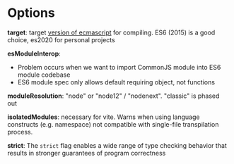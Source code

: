 # Options

**target**: target [version of ecmascript](https://formationjavascript.com/versions-de-javascript-histoire-et-futur/) for compiling. ES6 (2015) is a good choice, es2020 for personal projects

**esModuleInterop**: 

- Problem occurs when we want to import CommonJS module into ES6 module codebase
- ES6 module spec only allows default requiring object, not functions 

**moduleResolution**: "node" or "node12" / "nodenext". "classic" is phased out

**isolatedModules**: necessary for vite. Warns when using language constructs (e.g. namespace) not compatible with single-file transpilation process.

**strict**: The `strict` flag enables a wide range of type checking behavior that results in stronger guarantees of program correctness
